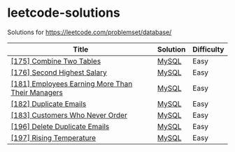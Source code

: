 leetcode-solutions
===================

Solutions for https://leetcode.com/problemset/database/

| Title | Solution | Difficulty |
| ----- | -------- | ---------- |
| [[175] Combine Two Tables](https://leetcode.com/problems/combine-two-tables/) | [MySQL](./175.CombineTwoTables/solution.sql) | Easy
| [[176] Second Highest Salary](https://leetcode.com/problems/second-highest-salary/) | [MySQL](./176.SecondHighestSalary/solution.sql) | Easy
| [[181] Employees Earning More Than Their Managers](https://leetcode.com/problems/employees-earning-more-than-their-managers/) | [MySQL](./181.EmployeesEarningMoreThanTheirManagers/solution.sql) | Easy
| [[182] Duplicate Emails](https://leetcode.com/problems/duplicate-emails/) | [MySQL](./182.DuplicateEmails/solution.sql) | Easy
| [[183] Customers Who Never Order](https://leetcode.com/problems/customers-who-never-order/) | [MySQL](./183.CustomersWhoNeverOrder/solution.sql) | Easy
| [[196] Delete Duplicate Emails](https://leetcode.com/problems/delete-duplicate-emails/) | [MySQL](./196.DeleteDuplicateEmails/solution.sql) | Easy
| [[197] Rising Temperature](https://leetcode.com/problems/rising-temperature/) | [MySQL](./197.RisingTemperature/solution.sql) | Easy
